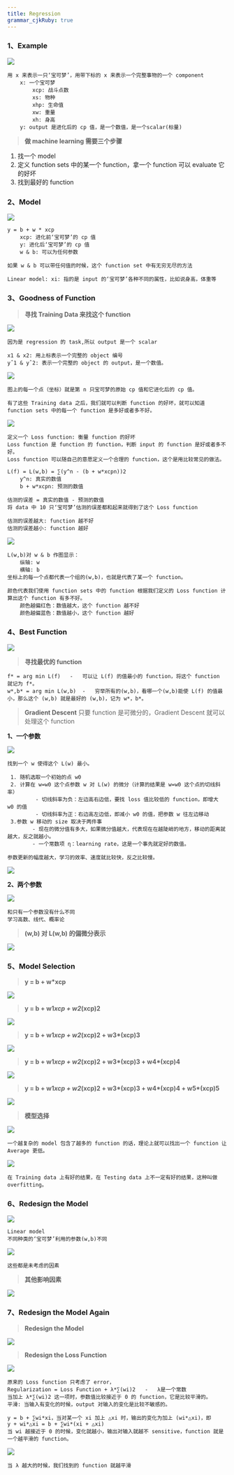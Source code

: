 ```yaml
---
title: Regression 
grammar_cjkRuby: true
---
```


### 1、Example

![](./images/1576572842216.png)
```
用 x 来表示一只‘宝可梦’，用带下标的 x 来表示一个完整事物的一个 component
	x: 一个宝可梦
		xcp: 战斗点数
		xs: 物种
		xhp: 生命值
		xw: 重量
		xh: 身高
	y: output 是进化后的 cp 值，是一个数值，是一个scalar(标量)
```
>**做 machine learning 需要三个步骤**

 1. 找一个 model
 2. 定义 function sets 中的某一个 function，拿一个 function 可以 evaluate 它的好坏
 3. 找到最好的 function

### 2、Model

![](./images/1576572129710.png)
```
y = b + w * xcp
	xcp: 进化前‘宝可梦’的 cp 值
	y: 进化后‘宝可梦’的 cp 值
	w & b: 可以为任何参数

如果 w & b 可以带任何值的时候，这个 function set 中有无穷无尽的方法

Linear model: xi: 指的是 input 的‘宝可梦’各种不同的属性，比如说身高，体重等
```
### 3、Goodness of Function

>**寻找 Training Data 来找这个 function**

![](./images/1576573712337.png)
```
因为是 regression 的 task,所以 output 是一个 scalar

x1 & x2: 用上标表示一个完整的 object 编号
yˆ1 & yˆ2: 表示一个完整的 object 的 output，是一个数值。
```
![](./images/1576574516099.png)
```
图上的每一个点（坐标）就是第 n 只宝可梦的原始 cp 值和它进化后的 cp 值。

有了这些 Training data 之后，我们就可以判断 function 的好坏，就可以知道 function sets 中的每一个 function 是多好或者多不好。
```
![](./images/1576575380420.png)
```
定义一个 Loss function: 衡量 function 的好坏
Loss function 是 function 的 function，判断 input 的 function 是好或者多不好。
Loss function 可以随自己的意愿定义一个合理的 function，这个是用比较常见的做法。

L(f) = L(w,b) = ∑(y^n - (b + w*xcpn))2
	y^n: 真实的数值
	b + w*xcpn: 预测的数值
	
估测的误差 = 真实的数值 - 预测的数值
将 data 中 10 只‘宝可梦’估测的误差都和起来就得到了这个 Loss function

估测的误差越大: function 越不好
估测的误差越小: function 越好
```
![](./images/1576576472081.png)
```
L(w,b)对 w & b 作图显示：
	纵轴: w
	横轴: b
坐标上的每一个点都代表一个组的(w,b)，也就是代表了某一个 function。

颜色代表我们使用 function sets 中的 function 根据我们定义的 Loss function 计算出这个 function 有多不好。
	颜色越偏红色：数值越大，这个 function 越不好
	颜色越偏蓝色：数值越小，这个 function 越好
```
### 4、Best Function
![](./images/1576577505458.png)

>**寻找最优的 function**
```
f* = arg min L(f)	-	可以让 L(f) 的值最小的 function，将这个 function 就记为 f*。
w*,b* = arg min L(w,b)	-	穷举所有的(w,b)，看哪一个(w,b)能使 L(f) 的值最小，那么这个 (w,b) 就是最好的 (w,b)，记为 w*，b*。
```
>**Gradient Descent**
>只要 function 是可微分的，Gradient Descent 就可以处理这个 function

**1、一个参数**

![](./images/1576578527979.png)
```
找到一个 w 使得这个 L(w) 最小。

 1. 随机选取一个初始的点 w0
 2. 计算在 w=w0 这个点参数 w 对 L(w) 的微分（计算的结果是 w=w0 这个点的切线斜率）
		 - 切线斜率为负：左边高右边低，要找 loss 值比较低的 function，即增大 w0 的值
		 - 切线斜率为正：右边高左边低，即减小 w0 的值，把参数 w 往左边移动
 3.参数 w 移动的 size 取决于两件事
 		- 现在的微分值有多大，如果微分值越大，代表现在在越陡峭的地方，移动的距离就越大，反之就越小。
		- 一个常数项 η：learning rate，这是一个事先就定好的数值。

参数更新的幅度越大，学习的效率、速度就比较快，反之比较慢。
```
![](./images/1576578471495.png)

**2、两个参数**

![](./images/1576580393587.png)
```
和只有一个参数没有什么不同
学习高数、线代、概率论
```
>**(w,b) 对 L(w,b) 的偏微分表示**

![](./images/1576580935348.png)

### 5、Model Selection

>**y = b + w*xcp**

![](./images/1576581432090.png)

>**y = b + w1*xcp + w2*(xcp)2**

![](./images/1576581593303.png)

>__y = b + w1*xcp + w2*(xcp)2 + w3*(xcp)3__

![](./images/1576581660672.png)

>__y = b + w1*xcp + w2*(xcp)2 + w3*(xcp)3 + w4*(xcp)4__

![](./images/1576581832153.png)

>__y = b + w1*xcp + w2*(xcp)2 + w3*(xcp)3 + w4*(xcp)4 + w5*(xcp)5__

![](./images/1576581900762.png)

>**模型选择**

![](./images/1576582011804.png)
```
一个越复杂的 model 包含了越多的 function 的话，理论上就可以找出一个 function 让 Average 更低。
```
![](./images/1576582283217.png)
```
在 Training data 上有好的结果，在 Testing data 上不一定有好的结果，这种叫做overfitting。
```

### 6、Redesign the Model

![](./images/1576582980238.png)
```
Linear model
不同种类的‘宝可梦’利用的参数(w,b)不同
```
![](./images/1576583306396.png)

```
这些都是未考虑的因素
```

>**其他影响因素**

![](./images/1576583408196.png)

### 7、Redesign the Model Again

>**Redesign the Model**

![](./images/1576590688473.png)

>**Redesign the Loss Function**

![](./images/1576591122650.png)
```
原来的 Loss function 只考虑了 error，
Regularization = Loss Function + λ*∑(wi)2	-	λ是一个常数
当加上 λ*∑(wi)2 这一项时，参数值比较接近于 0 的 function，它是比较平滑的。
平滑: 当输入有变化的时候，output 对输入的变化是比较不敏感的。

y = b + ∑wi*xi，当对某一个 xi 加上 △xi 时，输出的变化为加上 (wi*△xi)，即
y + wi*△xi = b + ∑wi*(xi + △xi)
当 wi 越接近于 0 的时候，变化就越小，输出对输入就越不 sensitive，function 就是一个越平滑的 function。
```
![](./images/1576592216224.png)
```
当 λ 越大的时候，我们找到的 function 就越平滑
```